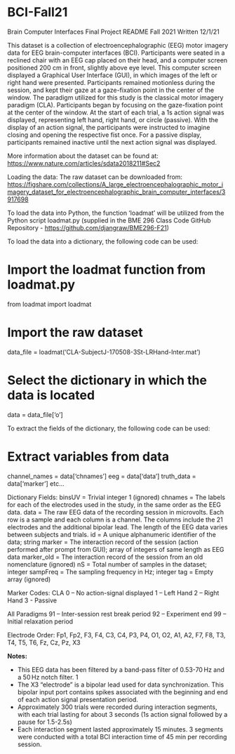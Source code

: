 # BCI-Fall21
Brain Computer Interfaces Final Project README Fall 2021
Written 12/1/21

This dataset is a collection of electroencephalographic (EEG) motor imagery data for EEG brain-computer interfaces (BCI). Participants were seated in a reclined chair with an EEG cap placed on their head, and a computer screen positioned 200 cm in front, slightly above eye level. This computer screen displayed a Graphical User Interface (GUI), in which images of the left or right hand were presented. Participants remained motionless during the session, and kept their gaze at a gaze-fixation point in the center of the window. The paradigm utilized for this study is the classical motor imagery paradigm (CLA). Participants began by focusing on the gaze-fixation point at the center of the window. At the start of each trial, a 1s action signal was displayed, representing left hand, right hand, or circle (passive). With the display of an action signal, the participants were instructed to imagine closing and opening the respective fist once. For a passive display, participants remained inactive until the next action signal was displayed.

More information about the dataset can be found at: https://www.nature.com/articles/sdata2018211#Sec2

Loading the data:
The raw dataset can be downloaded from: https://figshare.com/collections/A_large_electroencephalographic_motor_imagery_dataset_for_electroencephalographic_brain_computer_interfaces/3917698

To load the data into Python, the function ‘loadmat’ will be utilized from the Python script loadmat.py (supplied in the BME 296 Class Code GitHub Repository - https://github.com/djangraw/BME296-F21)

To load the data into a dictionary, the following code can be used:
# Import the loadmat function from loadmat.py
from loadmat import loadmat
# Import the raw dataset
data_file = loadmat(‘CLA-SubjectJ-170508-3St-LRHand-Inter.mat’)
# Select the dictionary in which the data is located
data = data_file[‘o’]

To extract the fields of the dictionary, the following code can be used:
# Extract variables from data
channel_names = data[‘chnames’]
eeg = data[‘data’]
truth_data = data[‘marker’]
etc…

Dictionary Fields:
binsUV = Trivial integer 1 (ignored)
chnames = The labels for each of the electrodes used in the study, in the same order as the EEG data.
data = The raw EEG data of the recording session in microvolts. Each row is a sample and each column is a channel. The columns include the 21 electrodes and the additional bipolar lead. The length of the EEG data varies between subjects and trials.
id = A unique alphanumeric identifier of the data; string
marker = The interaction record of the session (action performed after prompt from GUI); array of integers of same length as EEG data
marker_old = The interaction record of the session from an old nomenclature (ignored)
nS = Total number of samples in the dataset; integer
sampFreq = The sampling frequency in Hz; integer
tag = Empty array (ignored)


Marker Codes:
CLA
0 – No action-signal displayed
1 – Left Hand
2 – Right Hand
3 - Passive

All Paradigms
91 – Inter-session rest break period
92 – Experiment end
99 – Initial relaxation period

Electrode Order: 
Fp1, Fp2, F3, F4, C3, C4, P3, P4, O1, O2, A1, A2, F7, F8, T3, T4, T5, T6, Fz, Cz, Pz, X3

**Notes:**
- This EEG data has been filtered by a band-pass filter of 0.53-70 Hz and a 50 Hz notch filter. 1
- The X3 “electrode” is a bipolar lead used for data synchronization. This bipolar input port contains spikes associated with the beginning and end of each action signal presentation period. 
- Approximately 300 trials were recorded during interaction segments, with each trial lasting for about 3 seconds (1s action signal followed by a pause for 1.5-2.5s)
- Each interaction segment lasted approximately 15 minutes. 3 segments were conducted with a total BCI interaction time of 45 min per recording session. 

